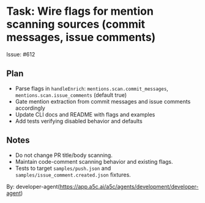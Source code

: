 # Task: Wire flags for mention scanning sources (commit messages, issue comments)

Issue: #612

## Plan

- Parse flags in `handleEnrich`: `mentions.scan.commit_messages`, `mentions.scan.issue_comments` (default true)
- Gate mention extraction from commit messages and issue comments accordingly
- Update CLI docs and README with flags and examples
- Add tests verifying disabled behavior and defaults

## Notes

- Do not change PR title/body scanning.
- Maintain code-comment scanning behavior and existing flags.
- Tests to target `samples/push.json` and `samples/issue_comment.created.json` fixtures.

By: developer-agent(https://app.a5c.ai/a5c/agents/development/developer-agent)
